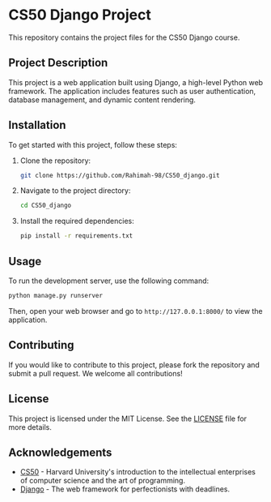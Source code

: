 # CS50 Django Project

This repository contains the project files for the CS50 Django course.

## Project Description

This project is a web application built using Django, a high-level Python web framework. The application includes features such as user authentication, database management, and dynamic content rendering.

## Installation

To get started with this project, follow these steps:

1. Clone the repository:
    ```bash
    git clone https://github.com/Rahimah-98/CS50_django.git
    ```
2. Navigate to the project directory:
    ```bash
    cd CS50_django
    ```
3. Install the required dependencies:
    ```bash
    pip install -r requirements.txt
    ```

## Usage

To run the development server, use the following command:
```bash
python manage.py runserver
```
Then, open your web browser and go to `http://127.0.0.1:8000/` to view the application.

## Contributing

If you would like to contribute to this project, please fork the repository and submit a pull request. We welcome all contributions!

## License

This project is licensed under the MIT License. See the [LICENSE](LICENSE) file for more details.

## Acknowledgements

- [CS50](https://www.edx.org/learn/web-development/harvard-university-cs50-s-web-programming-with-python-and-javascript) - Harvard University's introduction to the intellectual enterprises of computer science and the art of programming.
- [Django](https://www.djangoproject.com) - The web framework for perfectionists with deadlines.

